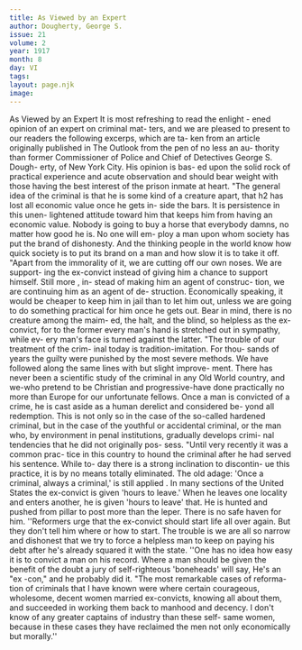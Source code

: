 ```yaml
---
title: As Viewed by an Expert
author: Dougherty, George S. 
issue: 21
volume: 2
year: 1917
month: 8
day: VI
tags:
layout: page.njk
image:
---
```

As Viewed by an Expert   It is most refreshing to read the enlight - ened opinion of an expert on criminal mat- ters, and we are pleased to present to our readers the following excerps, which are ta- ken from an article originally published in The Outlook from the pen of no less an au- thority than former Commissioner of Police and Chief of Detectives George S. Dough- erty, of New York City. His opinion is bas- ed upon the solid rock of practical experience and acute observation and should bear weight with those having the best interest of the prison inmate at heart.   "The general idea of the criminal is that he is some kind of a creature apart, that h2 has lost all economic value once he gets in- side the bars. It is persistence in this unen- lightened attitude toward him that keeps him from having an economic value. Nobody is going to buy a horse that everybody damns, no matter how good he is. No one will em- ploy a man upon whom society has put the brand of dishonesty. And the thinking people in the world know how quick society is to put its brand on a man and how slow it is to take it off.   "Apart from the immorality of it, we are cutting off our own noses. We are support- ing the ex-convict instead of giving him a chance to support himself. Still more , in- stead of making him an agent of construc- tion, we are continuing him as an agent of de- struction. Economically speaking, it would be cheaper to keep him in jail than to let him out, unless we are going to do something practical for him once he gets out. Bear in mind, there is no creature among the maim- ed, the halt, and the blind, so helpless as the ex-convict, for to the former every man's hand is stretched out in sympathy, while ev- ery man's face is turned against the latter.   "The trouble of our treatment of the crim- inal today is tradition-imitation. For thou- sands of years the guilty were punished by the most severe methods. We have followed along the same lines with but slight improve- ment. There has never been a scientific study of the criminal in any Old World country, and we-who pretend to be Christian and progressive-have done practically no more than Europe for our unfortunate fellows. Once a man is convicted of a crime, he is cast aside as a human derelict and considered be- yond all redemption. This is not only so in the case of the so-called hardened criminal, but in the case of the youthful or accidental criminal, or the man who, by environment in penal institutions, gradually develops crimi- nal tendencies that he did not originally pos- sess.   "Until very recently it was a common prac- tice in this country to hound the criminal after he had served his sentence. While to- day there is a strong inclination to discontin- ue this practice, it is by no means totally eliminated. The old adage: 'Once a criminal, always a criminal,' is still applied . In many sections of the United States the ex-convict is given 'hours to leave.' When he leaves one locality and enters another, he is given   'hours to leave' that. He is hunted and pushed from pillar to post more than the leper. There is no safe haven for him.   ''Reformers urge that the ex-convict should start life all over again. But they don't tell him where or how to start. The trouble is we are all so narrow and dishonest that we try to force a helpless man to keep on paying his debt after he's already squared it with the state.   ''One has no idea how easy it is to convict a man on his record. Where a man should be given the benefit of the doubt a jury of self-righteous 'boneheads' will say, He's an "ex -con," and he probably did it.   "The most remarkable cases of reforma- tion of criminals that I have known were where certain courageous, wholesome, decent women married ex-convicts, knowing all about them, and succeeded in working them back to manhood and decency. I don't know of any greater captains of industry than these self- same women, because in these cases they have reclaimed the men not only economically but morally.''   


